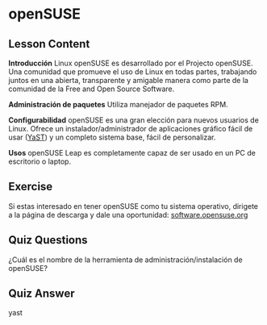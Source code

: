 # openSUSE

## Lesson Content

<b>Introducción</b>
Linux openSUSE es desarrollado por el Projecto openSUSE. Una comunidad que promueve el uso de Linux en todas partes, trabajando juntos en una abierta, transparente y amigable manera como parte de la comunidad de la Free and Open Source Software.

<b>Administración de paquetes</b>
Utiliza manejador de paquetes RPM.

<b>Configurabilidad</b>
openSUSE es una gran elección para nuevos usuarios de Linux. Ofrece un instalador/administrador de aplicaciones gráfico fácil de usar (<a href='http://yast.github.io/>'>YaST</a>) y un completo sistema base, fácil de personalizar.

<b>Usos</b>
openSUSE Leap es completamente capaz de ser usado en un PC de escritorio o laptop.

## Exercise

Si estas interesado en tener openSUSE como tu sistema operativo, dirigete a la página de descarga y dale una oportunidad: <a href='https://software.opensuse.org/'>software.opensuse.org</a>

## Quiz Questions

¿Cuál es el nombre de la herramienta de administración/instalación de openSUSE?

## Quiz Answer

yast

